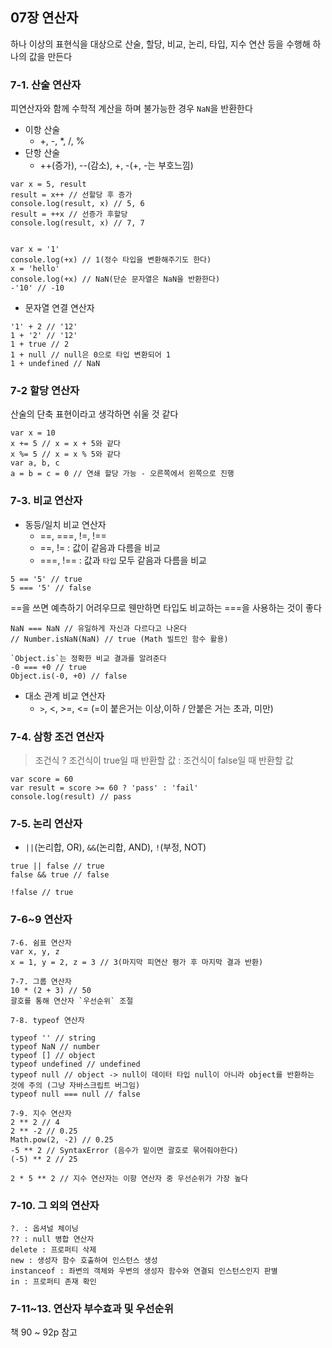 ## 07장 연산자

하나 이상의 표현식을 대상으로 산술, 할당, 비교, 논리, 타입, 지수 연산 등을 수행해 하나의 값을 만든다

### 7-1. 산술 연산자

피연산자와 함께 수학적 계산을 하며 불가능한 경우 `NaN`을 반환한다

- 이항 산술
  - +, -, \*, /, %
- 단항 산술
  - ++(증가), --(감소), +, -(+, -는 부호느낌)

```
var x = 5, result
result = x++ // 선할당 후 증가
console.log(result, x) // 5, 6
result = ++x // 선증가 후할당
console.log(result, x) // 7, 7


var x = '1'
console.log(+x) // 1(정수 타입을 변환해주기도 한다)
x = 'hello'
console.log(+x) // NaN(단순 문자열은 NaN을 반환한다)
-'10' // -10
```

- 문자열 연결 연산자

```
'1' + 2 // '12'
1 + '2' // '12'
1 + true // 2
1 + null // null은 0으로 타입 변환되어 1
1 + undefined // NaN
```

### 7-2 할당 연산자

산술의 단축 표현이라고 생각하면 쉬울 것 같다

```
var x = 10
x += 5 // x = x + 5와 같다
x %= 5 // x = x % 5와 같다
var a, b, c
a = b = c = 0 // 연쇄 할당 가능 - 오른쪽에서 왼쪽으로 진행
```

### 7-3. 비교 연산자

- 동등/일치 비교 연산자
  - ==, ===, !=, !==
  - ==, != : 값이 같음과 다름을 비교
  - ===, !== : 값과 `타입` 모두 같음과 다름을 비교

```
5 == '5' // true
5 === '5' // false
```

==을 쓰면 예측하기 어려우므로 웬만하면 타입도 비교하는 ===을 사용하는 것이 좋다

```
NaN === NaN // 유일하게 자신과 다르다고 나온다
// Number.isNaN(NaN) // true (Math 빌트인 함수 활용)
```

```
`Object.is`는 정확한 비교 결과를 알려준다
-0 === +0 // true
Object.is(-0, +0) // false
```

- 대소 관계 비교 연산자
  - `>`, <, >=, <= (=이 붙은거는 이상,이하 / 안붙은 거는 초과, 미만)

### 7-4. 삼항 조건 연산자

> 조건식 ? 조건식이 true일 때 반환할 값 : 조건식이 false일 때 반환할 값

```
var score = 60
var result = score >= 60 ? 'pass' : 'fail'
console.log(result) // pass
```

### 7-5. 논리 연산자

- `||`(논리합, OR), `&&`(논리합, AND), `!`(부정, NOT)

```
true || false // true
false && true // false

!false // true
```

### 7-6~9 연산자

```
7-6. 쉼표 연산자
var x, y, z
x = 1, y = 2, z = 3 // 3(마지막 피연산 평가 후 마지막 결과 반환)

7-7. 그룹 연산자
10 * (2 + 3) // 50
괄호를 통해 연산자 `우선순위` 조절

7-8. typeof 연산자

typeof '' // string
typeof NaN // number
typeof [] // object
typeof undefined // undefined
typeof null // object -> null이 데이터 타입 null이 아니라 object를 반환하는 것에 주의 (그냥 자바스크립트 버그임)
typeof null === null // false

7-9. 지수 연산자
2 ** 2 // 4
2 ** -2 // 0.25
Math.pow(2, -2) // 0.25
-5 ** 2 // SyntaxError (음수가 밑이면 괄호로 묶어줘야한다)
(-5) ** 2 // 25

2 * 5 ** 2 // 지수 연산자는 이항 연산자 중 우선순위가 가장 높다
```

### 7-10. 그 외의 연산자

```
?. : 옵셔널 체이닝
?? : null 병합 연산자
delete : 프로퍼티 삭제
new : 생성자 함수 호출하여 인스턴스 생성
instanceof : 좌변의 객체와 우변의 생성자 함수와 연결되 인스턴스인지 판별
in : 프로퍼티 존재 확인
```

### 7-11~13. 연산자 부수효과 및 우선순위

책 90 ~ 92p 참고
